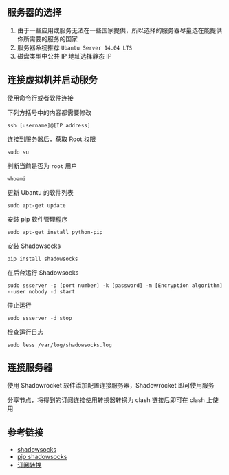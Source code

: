 ## 服务器的选择

1. 由于一些应用或服务无法在一些国家提供，所以选择的服务器尽量选在能提供你所需要的服务的国家
2. 服务器系统推荐 `Ubantu Server 14.04 LTS `
3. 磁盘类型中公共 IP 地址选择静态 IP

## 连接虚拟机并启动服务

使用命令行或者软件连接

下列方括号中的内容都需要修改

```
ssh [username]@[IP address]
```

连接到服务器后，获取 Root 权限

```
sudo su
```

判断当前是否为 `root` 用户

```
whoami
```

更新 Ubantu 的软件列表

```
sudo apt-get update
```

安装 pip 软件管理程序

```
sudo apt-get install python-pip
```

安装 Shadowsocks

```
pip install shadowsocks
```

在后台运行 Shadowsocks

```
sudo ssserver -p [port number] -k [password] -m [Encryption algorithm] --user nobody -d start
```

停止运行

```
sudo ssserver -d stop
```

检查运行日志

```
sudo less /var/log/shadowsocks.log
```

## 连接服务器

使用 Shadowrocket 软件添加配置连接服务器，Shadowrocket 即可使用服务

分享节点，将得到的订阅连接使用转换器转换为 clash 链接后即可在 clash 上使用

## 参考链接

- [shadowsocks](https://github.com/shadowsocks/shadowsocks)
- [pip shadowsocks](https://pypi.org/project/shadowsocks/)
- [订阅转换](https://sub-zh.vercel.app/)

